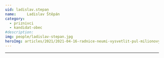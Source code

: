 ```yaml
---
uid: ladislav.stepan
name:     Ladislav Štěpán
category:
  - priznivci
  - kandidat-obec
#description: 
img: people/ladislav-stepan.jpg
heroImg: articles/2021/2021-04-16-radnice-neumi-vysvetlit-pul-milionovy-pro-valentu.jpg
---
```



---